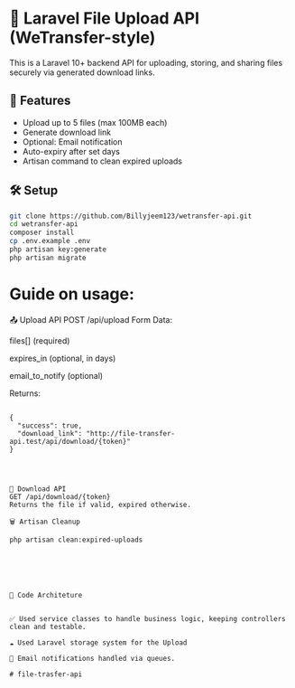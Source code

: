 # 📁 Laravel File Upload API (WeTransfer-style)

This is a Laravel 10+ backend API for uploading, storing, and sharing files securely via generated download links. 

## 🚀 Features
- Upload up to 5 files (max 100MB each)
- Generate download link
- Optional: Email notification
- Auto-expiry after set days
- Artisan command to clean expired uploads

## 🛠 Setup

```bash
git clone https://github.com/Billyjeem123/wetransfer-api.git
cd wetransfer-api
composer install
cp .env.example .env
php artisan key:generate
php artisan migrate

````

# Guide on usage: 
📤 Upload API
POST /api/upload
Form Data:

files[] (required)

expires_in (optional, in days)

email_to_notify (optional)

Returns:

````

{
  "success": true,
  "download_link": "http://file-transfer-api.test/api/download/{token}"
}
````


`````



🔽 Download API
GET /api/download/{token}
Returns the file if valid, expired otherwise.

🗑 Artisan Cleanup

php artisan clean:expired-uploads




``````

````


📘 Code Architeture


✅ Used service classes to handle business logic, keeping controllers clean and testable.

☁️ Used Laravel storage system for the Upload

📨 Email notifications handled via queues.

# file-trasfer-api
